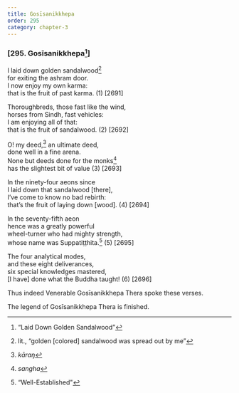 ```yaml
---
title: Gosīsanikkhepa
order: 295
category: chapter-3
---
```


### \[295. Gosīsanikkhepa[^1]\]

I laid down golden sandalwood[^2]  
for exiting the ashram door.  
I now enjoy my own karma:  
that is the fruit of past karma. (1) \[2691\]

Thoroughbreds, those fast like the wind,  
horses from Sindh, fast vehicles:  
I am enjoying all of that:  
that is the fruit of sandalwood. (2) \[2692\]

O! my deed,[^3] an ultimate deed,  
done well in a fine arena.  
None but deeds done for the monks[^4]  
has the slightest bit of value (3) \[2693\]

In the ninety-four aeons since  
I laid down that sandalwood \[there\],  
I’ve come to know no bad rebirth:  
that’s the fruit of laying down \[wood\]. (4) \[2694\]

In the seventy-fifth aeon  
hence was a greatly powerful  
wheel-turner who had mighty strength,  
whose name was Suppatiṭṭhita.[^5] (5) \[2695\]

The four analytical modes,  
and these eight deliverances,  
six special knowledges mastered,  
\[I have\] done what the Buddha taught! (6) \[2696\]

Thus indeed Venerable Gosīsanikkhepa Thera spoke these verses.

The legend of Gosīsanikkhepa Thera is finished.

[^1]: “Laid Down Golden Sandalwood”

[^2]: lit., “golden \[colored\] sandalwood was spread out by me”

[^3]: *kāraŋ*

[^4]: *sangha*

[^5]: “Well-Established"
